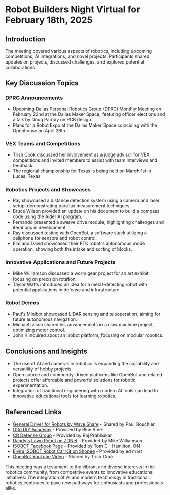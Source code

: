 # Robot Builders Night Virtual for February 18th, 2025

## Introduction
The meeting covered various aspects of robotics, including upcoming competitions, AI integrations, and novel projects. Participants shared updates on projects, discussed challenges, and explored potential collaborations.

## Key Discussion Topics

### DPRG Announcements
- Upcoming Dallas Personal Robotics Group (DPRG) Monthly Meeting on February 22nd at the Dallas Maker Space, featuring officer elections and a talk by Doug Parody on PCB design.
- Plans for a Robot Expo at the Dallas Maker Space coinciding with the Openhouse on April 26th.

### VEX Teams and Competitions
- Trish Cook discussed her involvement as a judge advisor for VEX competitions and invited members to assist with team interviews and feedback.
- The regional championship for Texas is being held on March 1st in Lucas, Texas.

### Robotics Projects and Showcases
- Ray showcased a distance detection system using a camera and laser setup, demonstrating parallax measurement techniques.
- Bruce Wilson provided an update on his document to build a compass code using the Aider AI program.
- Fernando presented a swerve drive module, highlighting challenges and iterations in development.
- Ray discussed testing with OpenBot, a software stack utilizing a cellphone for sensors and robot control.
- Elm and David showcased their FTC robot's autonomous mode operation, showing both the intake and sorting of blocks.

### Innovative Applications and Future Projects
- Mike Williamson discussed a worm gear project for an art exhibit, focusing on precision rotation.
- Taylor Watts introduced an idea for a metal-detecting robot with potential applications in defense and infrastructure.

### Robot Demos
- Paul's Minibot showcased LIDAR sensing and teleoperation, aiming for future autonomous navigation.
- Michael Ivison shared his advancements in a claw machine project, optimizing motor control.
- John K inquired about an Isobot platform, focusing on modular robotics.

## Conclusions and Insights
- The use of AI and cameras in robotics is expanding the capability and versatility of hobby projects.
- Open source and community-driven platforms like OpenBot and related projects offer affordable and powerful solutions for robotic experimentation.
- Integration of traditional engineering with modern AI tools can lead to innovative educational tools for learning robotics.

## Referenced Links
- [General Driver for Robots by Wave Share](https://www.waveshare.com/wiki/General_Driver_for_Robots) - Shared by Paul Bouchier
- [Otto DIY Academy](https://www.ottodiy.com/academy) - Provided by Blue Steel
- [CR Defense Group](https://www.crdefensegroup.com/) - Provided by Raj Prabhakar
- [Dandy's Lawn Robot on ZDNet](https://www.zdnet.com/home-and-office/smart-home/dandys-new-weed-killing-lawn-robot-will-save-your-back/) - Provided by Mike Williamson
- [ISOBOT Facebook Page](https://www.facebook.com/isobot.uthm/?profile_tab_item_selected=photos&_rdr) - Provided by Tom C - Hamilton, ON
- [Elvira ISOBOT Robot Car Kit on Shopee](https://shopee.com.my/Elvira-ISOBOT-ELV04-Robot-Car-Kit-i.236910916.28402758265) - Provided by ed mart
- [OpenBot YouTube Video](https://www.youtube.com/watch?v=Sx6HJSpopeQ) - Shared by Trish Cook

This meeting was a testament to the vibrant and diverse interests in the robotics community, from competitive events to innovative educational initiatives. The integration of AI and modern technology in traditional robotics continues to pave new pathways for enthusiasts and professionals alike.